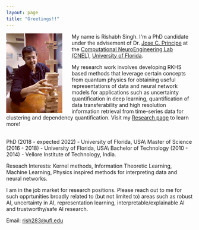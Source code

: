 ```yaml
---
layout: page
title: "Greetings!!"
---
```

<img style="float: left; padding-right:25px" src="assets/me.JPG" width="30%" height="30%">My name is Rishabh Singh. I'm a PhD candidate under the advisement of Dr. [Jose C. Principe](https://www.ece.ufl.edu/people/faculty/jose-c-principe/) at the [Computational NeuroEngineering Lab (CNEL)](http://www.cnel.ufl.edu), [University of Florida](https://www.ufl.edu).

My research work involves developing RKHS based methods that leverage certain concepts from quantum physics for obtaining useful representations of data and neural network models for applications such as uncertainty quantification in deep learning, quantification of data transferability and high resolution information retrieval from time-series data for clustering and dependency quantification. Visit my [Research page](research.md) to learn more!

<br>
PhD (2018 - expected 2022) - University of Florida, USA\
Master of Science (2016 - 2018) - University of Florida, USA\
Bachelor of Technology (2010 - 2014) - Vellore Institute of Technology, India.


Reseach Interests: Kernel methods, Information Theoretic Learning, Machine Learning, Physics inspired methods for interpreting data and neural networks.

I am in the job market for research positions. Please reach out to me for such opprtunities broadly related to (but not limited to) areas such as robust AI, uncertainty in AI, representation learning, interpretable/explainable AI and trustworthy/safe AI research.

Email: [rish283@ufl.edu](rish283@ufl.edu)

<!-- ![Visitor Count](https : //profile-counter.glitch.me/rish283/count.svg) -->


